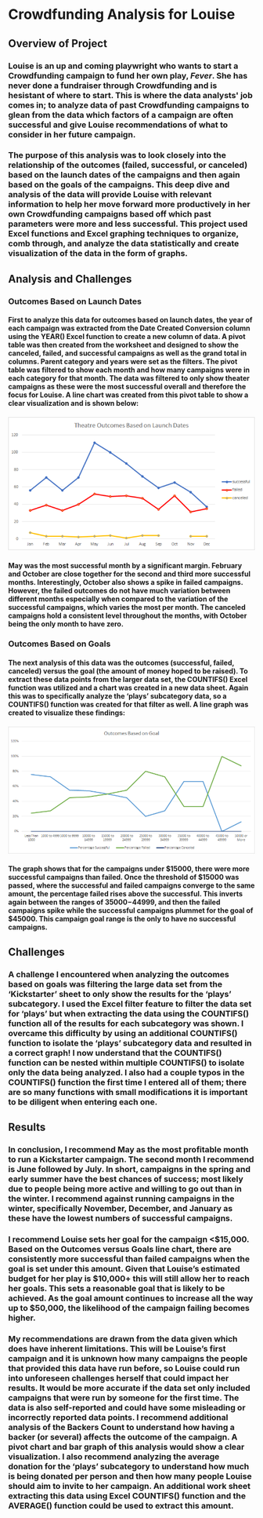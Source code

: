 # Crowdfunding Analysis for Louise

## Overview of Project

### Louise is an up and coming playwright who wants to start a Crowdfunding campaign to fund her own play, *Fever*. She has never done a fundraiser through Crowdfunding and is hesistant of where to start. This is where the data analysts' job comes in; to analyze data of past Crowdfunding campaigns to glean from the data which factors of a campaign are often successful and give Louise recommendations of what to consider in her future campaign.

### The purpose of this analysis was to look closely into the relationship of the outcomes (failed, successful, or canceled) based on the launch dates of the campaigns and then again based on the goals of the campaigns. This deep dive and analysis of the data will provide Louise with relevant information to help her move forward more productively in her own Crowdfunding campaigns based off which past parameters were more and less successful. This project used Excel functions and Excel graphing techniques to organize, comb through, and analyze the data statistically and create visualization of the data in the form of graphs.

## Analysis and Challenges

### Outcomes Based on Launch Dates

#### First to analyze this data for outcomes based on launch dates, the year of each campaign was extracted from the Date Created Conversion column using the YEAR() Excel function to create a new column of data. A pivot table was then created from the worksheet and designed to show the canceled, failed, and successful campaigns as well as the grand total in columns. Parent category and years were set as the filters. The pivot table was filtered to show each month and how many campaigns were in each category for that month. The data was filtered to only show theater campaigns as these were the most successful overall and therefore the focus for Louise. A line chart was created from this pivot table to show a clear visualization and is shown below:

#### 
![Theatre_Outcomes_vs_Launch.png](/Theatre_Outcomes_vs_Launch.png)

#### May was the most successful month by a significant margin. February and October are close together for the second and third more successful months. Interestingly, October also shows a spike in failed campaigns. However, the failed outcomes do not have much variation between different months especially when compared to the variation of the successful campaigns, which varies the most per month. The canceled campaigns hold a consistent level throughout the months, with October being the only month to have zero.

### Outcomes Based on Goals

#### The next analysis of this data was the outcomes (successful, failed, canceled) versus the goal (the amount of money hoped to be raised). To extract these data points from the larger data set, the COUNTIFS() Excel function was utilized and a chart was created in a new data sheet. Again this was to specifically analyze the ‘plays’ subcategory data, so a COUNTIFS() function was created for that filter as well. A line graph was created to visualize these findings:

####
![Outcomes_vs_Goals.png](/Outcomes_vs_Goals.png)

#### The graph shows that for the campaigns under $15000, there were more successful campaigns than failed. Once the threshold of $15000 was passed, where the successful and failed campaigns converge to the same amount, the percentage failed rises above the successful. This inverts again between the ranges of $35000-$44999, and then the failed campaigns spike while the successful campaigns plummet for the goal of $45000. This campaign goal range is the only to have no successful campaigns.

## Challenges

### A challenge I encountered when analyzing the outcomes based on goals was filtering the large data set from the ‘Kickstarter’ sheet to only show the results for the ‘plays’ subcategory. I used the Excel filter feature to filter the data set for ‘plays’ but when extracting the data using the COUNTIFS() function all of the results for each subcategory was shown. I overcame this difficulty by using an additional COUNTIFS() function to isolate the ‘plays’ subcategory data and resulted in a correct graph! I now understand that the COUNTIFS() function can be nested within multiple COUNTIFS() to isolate only the data being analyzed. I also had a couple typos in the COUNTIFS() function the first time I entered all of them; there are so many functions with small modifications it is important to be diligent when entering each one.

## Results

### In conclusion, I recommend May as the most profitable month to run a Kickstarter campaign. The second month I recommend is June followed by July. In short, campaigns in the spring and early summer have the best chances of success; most likely due to people being more active and willing to go out than in the winter. I recommend against running campaigns in the winter, specifically November, December, and January as these have the lowest numbers of successful campaigns. 

### I recommend Louise sets her goal for the campaign <$15,000. Based on the Outcomes versus Goals line chart, there are consistently more successful than failed campaigns when the goal is set under this amount. Given that Louise’s estimated budget for her play is $10,000+ this will still allow her to reach her goals. This sets a reasonable goal that is likely to be achieved. As the goal amount continues to increase all the way up to $50,000, the likelihood of the campaign failing becomes higher. 

### My recommendations are drawn from the data given which does have inherent limitations. This will be Louise’s first campaign and it is unknown how many campaigns the people that provided this data have run before, so Louise could run into unforeseen challenges herself that could impact her results. It would be more accurate if the data set only included campaigns that were run by someone for the first time. The data is also self-reported and could have some misleading or incorrectly reported data points. I recommend additional analysis of the Backers Count to understand how having a backer (or several) affects the outcome of the campaign. A pivot chart and bar graph of this analysis would show a clear visualization. I also recommend analyzing the average donation for the ‘plays’ subcategory to understand how much is being donated per person and then how many people Louise should aim to invite to her campaign. An additional work sheet extracting this data using Excel COUNTIFS() function and the AVERAGE() function could be used to extract this amount. 
